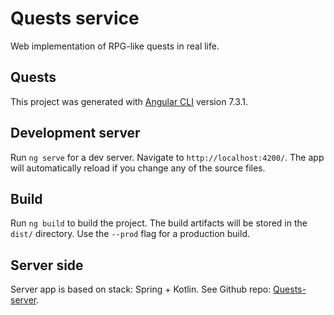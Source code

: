 # Quests service

Web implementation of RPG-like quests in real life.

## Quests

This project was generated with [Angular CLI](https://github.com/angular/angular-cli) version 7.3.1.

## Development server

Run `ng serve` for a dev server. Navigate to `http://localhost:4200/`. The app will automatically reload if you change any of the source files.

## Build

Run `ng build` to build the project. The build artifacts will be stored in the `dist/` directory. Use the `--prod` flag for a production build.

## Server side

Server app is based on stack: Spring + Kotlin. See Github repo: [Quests-server](https://github.com/Mfungorn/quest-server).

